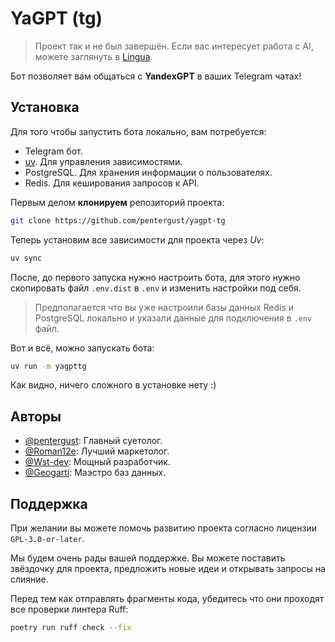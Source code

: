 # YaGPT (tg)

> Проект так и не был завершён.
> Если вас интересует работа с AI, можете заглянуть в
> [Lingua](https://github.com/pentergust/lingua-chio).

Бот позволяет вам общаться с **YandexGPT** в ваших Telegram чатах!

## Установка

Для того чтобы запустить бота локально, вам потребуется:

- Telegram бот.
- [uv](https://astral.sh/uv). Для управления зависимостями.
- PostgreSQL. Для хранения информации о пользователях.
- Redis. Для кеширования запросов к API.

Первым делом **клонируем** репозиторий проекта:

```sh
git clone https://github.com/pentergust/yagpt-tg
```

Теперь установим все зависимости для проекта через _Uv_:

```sh
uv sync
```

После, до первого запуска нужно настроить бота, для этого нужно скопировать
файл `.env.dist` в `.env` и изменить настройки под себя.

> Предполагается что вы уже настроили базы данных Redis и PostgreSQL локально
> и указали данные для подключения в `.env` файл.

Вот и всё, можно запускать бота:

```sh
uv run -m yagpttg
```

Как видно, ничего сложного в установке нету :)

## Авторы

- [@pentergust](https://www.github.com/pentergust): Главный суетолог.
- [@Roman12e](https://github.com/Roman12e): Лучший маркетолог.
- [@Wst-dev](https://github.com/Wst-dev): Мощный разработчик.
- [@Geogarti](https://github.com/Geogarti): Маэстро баз данных.

## Поддержка

При желании вы можете помочь развитию проекта согласно лицензии `GPL-3.0-or-later`.

Мы будем очень рады вашей поддержке. Вы можете поставить звёздочку для проекта,
предложить новые идеи и открывать запросы на слияние.

Перед тем как отправлять фрагменты кода, убедитесь что они проходят все
проверки линтера Ruff:

```sh
poetry run ruff check --fix
```
